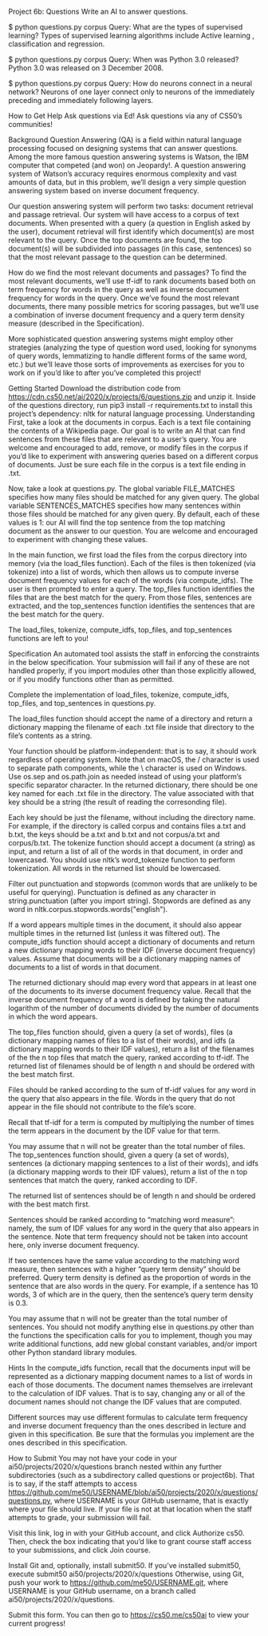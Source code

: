 Project 6b: Questions
Write an AI to answer questions.

$ python questions.py corpus
Query: What are the types of supervised learning?
Types of supervised learning algorithms include Active learning , classification and regression.

$ python questions.py corpus
Query: When was Python 3.0 released?
Python 3.0 was released on 3 December 2008.

$ python questions.py corpus
Query: How do neurons connect in a neural network?
Neurons of one layer connect only to neurons of the immediately preceding and immediately following layers.

How to Get Help
Ask questions via Ed!
Ask questions via any of CS50’s communities!

Background
Question Answering (QA) is a field within natural language processing focused on designing systems that can answer questions. Among the more famous question answering systems is Watson, the IBM computer that competed (and won) on Jeopardy!. A question answering system of Watson’s accuracy requires enormous complexity and vast amounts of data, but in this problem, we’ll design a very simple question answering system based on inverse document frequency.

Our question answering system will perform two tasks: document retrieval and passage retrieval. Our system will have access to a corpus of text documents. When presented with a query (a question in English asked by the user), document retrieval will first identify which document(s) are most relevant to the query. Once the top documents are found, the top document(s) will be subdivided into passages (in this case, sentences) so that the most relevant passage to the question can be determined.

How do we find the most relevant documents and passages? To find the most relevant documents, we’ll use tf-idf to rank documents based both on term frequency for words in the query as well as inverse document frequency for words in the query. Once we’ve found the most relevant documents, there many possible metrics for scoring passages, but we’ll use a combination of inverse document frequency and a query term density measure (described in the Specification).

More sophisticated question answering systems might employ other strategies (analyzing the type of question word used, looking for synonyms of query words, lemmatizing to handle different forms of the same word, etc.) but we’ll leave those sorts of improvements as exercises for you to work on if you’d like to after you’ve completed this project!

Getting Started
Download the distribution code from https://cdn.cs50.net/ai/2020/x/projects/6/questions.zip and unzip it.
Inside of the questions directory, run pip3 install -r requirements.txt to install this project’s dependency: nltk for natural language processing.
Understanding
First, take a look at the documents in corpus. Each is a text file containing the contents of a Wikipedia page. Our goal is to write an AI that can find sentences from these files that are relevant to a user’s query. You are welcome and encouraged to add, remove, or modify files in the corpus if you’d like to experiment with answering queries based on a different corpus of documents. Just be sure each file in the corpus is a text file ending in .txt.

Now, take a look at questions.py. The global variable FILE_MATCHES specifies how many files should be matched for any given query. The global variable SENTENCES_MATCHES specifies how many sentences within those files should be matched for any given query. By default, each of these values is 1: our AI will find the top sentence from the top matching document as the answer to our question. You are welcome and encouraged to experiment with changing these values.

In the main function, we first load the files from the corpus directory into memory (via the load_files function). Each of the files is then tokenized (via tokenize) into a list of words, which then allows us to compute inverse document frequency values for each of the words (via compute_idfs). The user is then prompted to enter a query. The top_files function identifies the files that are the best match for the query. From those files, sentences are extracted, and the top_sentences function identifies the sentences that are the best match for the query.

The load_files, tokenize, compute_idfs, top_files, and top_sentences functions are left to you!

Specification
An automated tool assists the staff in enforcing the constraints in the below specification. Your submission will fail if any of these are not handled properly, if you import modules other than those explicitly allowed, or if you modify functions other than as permitted.

Complete the implementation of load_files, tokenize, compute_idfs, top_files, and top_sentences in questions.py.

The load_files function should accept the name of a directory and return a dictionary mapping the filename of each .txt file inside that directory to the file’s contents as a string.

Your function should be platform-independent: that is to say, it should work regardless of operating system. Note that on macOS, the / character is used to separate path components, while the \ character is used on Windows. Use os.sep and os.path.join as needed instead of using your platform’s specific separator character.
In the returned dictionary, there should be one key named for each .txt file in the directory. The value associated with that key should be a string (the result of reading the corresonding file).

Each key should be just the filename, without including the directory name. For example, if the directory is called corpus and contains files a.txt and b.txt, the keys should be a.txt and b.txt and not corpus/a.txt and corpus/b.txt.
The tokenize function should accept a document (a string) as input, and return a list of all of the words in that document, in order and lowercased.
You should use nltk’s word_tokenize function to perform tokenization.
All words in the returned list should be lowercased.

Filter out punctuation and stopwords (common words that are unlikely to be useful for querying). Punctuation is defined as any character in string.punctuation (after you import string). Stopwords are defined as any word in nltk.corpus.stopwords.words("english").

If a word appears multiple times in the document, it should also appear multiple times in the returned list (unless it was filtered out).
The compute_idfs function should accept a dictionary of documents and return a new dictionary mapping words to their IDF (inverse document frequency) values.
Assume that documents will be a dictionary mapping names of documents to a list of words in that document.

The returned dictionary should map every word that appears in at least one of the documents to its inverse document frequency value.
Recall that the inverse document frequency of a word is defined by taking the natural logarithm of the number of documents divided by the number of documents in which the word appears.

The top_files function should, given a query (a set of words), files (a dictionary mapping names of files to a list of their words), and idfs (a dictionary mapping words to their IDF values), return a list of the filenames of the the n top files that match the query, ranked according to tf-idf.
The returned list of filenames should be of length n and should be ordered with the best match first.

Files should be ranked according to the sum of tf-idf values for any word in the query that also appears in the file. Words in the query that do not appear in the file should not contribute to the file’s score.

Recall that tf-idf for a term is computed by multiplying the number of times the term appears in the document by the IDF value for that term.

You may assume that n will not be greater than the total number of files.
The top_sentences function should, given a query (a set of words), sentences (a dictionary mapping sentences to a list of their words), and idfs (a dictionary mapping words to their IDF values), return a list of the n top sentences that match the query, ranked according to IDF.

The returned list of sentences should be of length n and should be ordered with the best match first.

Sentences should be ranked according to “matching word measure”: namely, the sum of IDF values for any word in the query that also appears in the sentence. Note that term frequency should not be taken into account here, only inverse document frequency.

If two sentences have the same value according to the matching word measure, then sentences with a higher “query term density” should be preferred. Query term density is defined as the proportion of words in the sentence that are also words in the query. For example, if a sentence has 10 words, 3 of which are in the query, then the sentence’s query term density is 0.3.

You may assume that n will not be greater than the total number of sentences.
You should not modify anything else in questions.py other than the functions the specification calls for you to implement, though you may write additional functions, add new global constant variables, and/or import other Python standard library modules.

Hints
In the compute_idfs function, recall that the documents input will be represented as a dictionary mapping document names to a list of words in each of those documents. The document names themselves are irrelevant to the calculation of IDF values. That is to say, changing any or all of the document names should not change the IDF values that are computed.

Different sources may use different formulas to calculate term frequency and inverse document frequency than the ones described in lecture and given in this specification. Be sure that the formulas you implement are the ones described in this specification.

How to Submit
You may not have your code in your ai50/projects/2020/x/questions branch nested within any further subdirectories (such as a subdirectory called questions or project6b). That is to say, if the staff attempts to access https://github.com/me50/USERNAME/blob/ai50/projects/2020/x/questions/questions.py, where USERNAME is your GitHub username, that is exactly where your file should live. If your file is not at that location when the staff attempts to grade, your submission will fail.

Visit this link, log in with your GitHub account, and click Authorize cs50. Then, check the box indicating that you’d like to grant course staff access to your submissions, and click Join course.

Install Git and, optionally, install submit50.
If you’ve installed submit50, execute
submit50 ai50/projects/2020/x/questions
Otherwise, using Git, push your work to https://github.com/me50/USERNAME.git, where USERNAME is your GitHub username, on a branch called ai50/projects/2020/x/questions.

Submit this form.
You can then go to https://cs50.me/cs50ai to view your current progress!